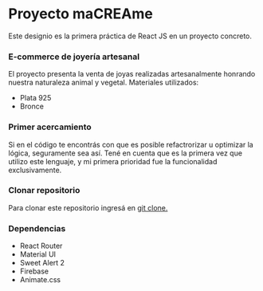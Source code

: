 # Proyecto maCREAme

Este designio es la primera práctica de React JS en un proyecto concreto.

### E-commerce de joyería artesanal 

El proyecto presenta la venta de joyas realizadas artesanalmente honrando nuestra naturaleza animal y vegetal.
Materiales utilizados:
- Plata 925
- Bronce

### Primer acercamiento 

Si en el código te encontrás con que es posible refactrorizar u optimizar la lógica, seguramente sea así. Tené en cuenta que es la primera vez que utilizo este lenguaje, y mi primera prioridad fue la funcionalidad exclusivamente.

### Clonar repositorio

Para clonar este repositorio ingresá en [git clone.](blank:#https://github.com/NataliaPercario/proyecto-macreame.git) 

### Dependencias

* React Router
* Material UI
* Sweet Alert 2
* Firebase
* Animate.css
